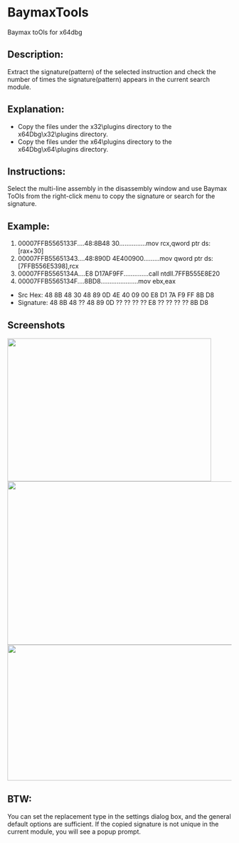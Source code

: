 # BaymaxTools
Baymax toOls for x64dbg

## Description:

Extract the signature(pattern) of the selected instruction and check the number of times the signature(pattern) appears in the current search module.

## Explanation:

+ Copy the files under the x32\plugins directory to the x64Dbg\x32\plugins directory.
+ Copy the files under the x64\plugins directory to the x64Dbg\x64\plugins directory.

## Instructions:

Select the multi-line assembly in the disassembly window and use Baymax ToOls from the right-click menu to copy the signature or search for the signature.

## Example:

1. 00007FFB5565133F....48:8B48 30...............mov rcx,qword ptr ds:[rax+30]
2. 00007FFB55651343....48:890D 4E400900.........mov qword ptr ds:[7FFB556E5398],rcx
3. 00007FFB5565134A....E8 D17AF9FF..............call ntdll.7FFB555E8E20
4. 00007FFB5565134F....8BD8.....................mov ebx,eax

+ Src Hex: 48 8B 48 30 48 89 0D 4E 40 09 00 E8 D1 7A F9 FF 8B D8
+ Signature: 48 8B 48 ?? 48 89 0D ?? ?? ?? ?? E8 ?? ?? ?? ?? 8B D8 

## Screenshots

<img width="458" height="321" src="https://github.com/sicaril/BaymaxTools/blob/master/pic/about.png"/>
<img width="539" height="367" src="https://github.com/sicaril/BaymaxTools/blob/master/pic/search.png"/>
<img width="530" height="305" src="https://github.com/sicaril/BaymaxTools/blob/master/pic/mem_private.png"/>

## BTW:

You can set the replacement type in the settings dialog box, and the general default options are sufficient.
If the copied signature is not unique in the current module, you will see a popup prompt.




